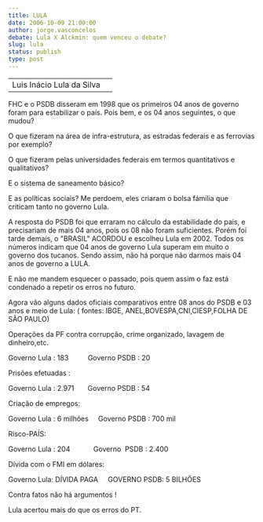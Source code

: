 ```yaml
---
title: LULA
date: 2006-10-09 21:00:00
author: jorge.vasconcelos
debate: Lula X Alckmin: quem venceu o debate?
slug: lula
status: publish 
type: post
---
```




|  |  |
| --- | --- |
| Luis Inácio Lula da Silva |  |




FHC e o PSDB disseram em 1998 que os primeiros 04 anos de governo foram para estabilizar o país. Pois bem, e os 04 anos seguintes, o que mudou?


O que fizeram na área de infra-estrutura, as estradas federais e as ferrovias por exemplo?


O que fizeram pelas universidades federais em termos quantitativos e qualitativos?


E o sistema de saneamento básico?


E as políticas sociais? Me perdoem, eles criaram o bolsa fámilia que criticam tanto no governo Lula.


A resposta do PSDB foi que erraram no cálculo da estabilidade do país, e precisariam de mais 04 anos, pois os 08 não foram suficientes. Porém foi tarde demais, o "BRASIL" ACORDOU e escolheu Lula em 2002. Todos os números indicam que 04 anos de governo Lula superam em muito o governo dos tucanos. Sendo assim, não há porque não darmos mais 04 anos de governo a LULA.


E não me mandem esquecer o passado, pois quem assim o faz está condenado a repetir os erros no futuro.  


Agora vão alguns dados oficiais comparativos entre 08 anos do PSDB e 03 anos e meio de Lula: ( fontes: IBGE, ANEL,BOVESPA,CNI,CIESP,FOLHA DE SÃO PAULO)


Operações da PF contra corrupção, crime organizado, lavagem de dinheiro,etc.


Governo Lula : 183          Governo PSDB : 20


Prisões efetuadas : 


Governo Lula : 2.971       Governo PSDB : 54


Criação de empregos:


Governo Lula : 6 milhões     Governo PSDB : 700 mil


Risco-PAÍS:


Governo Lula : 204            Governo  PSDB : 2.400  


Dívida com o FMI em dólares:


Governo Lula: DÍVIDA PAGA     GOVERNO PSDB: 5 BILHÕES   


Contra fatos não há argumentos ! 


Lula acertou mais do que os erros do PT.


 


